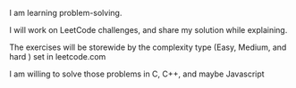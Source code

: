 I am learning problem-solving.

I will work on LeetCode challenges, and share my solution while explaining.

The exercises will be storewide by the complexity type (Easy, Medium, and hard ) set in leetcode.com

I am willing to solve those problems in C, C++, and maybe Javascript
